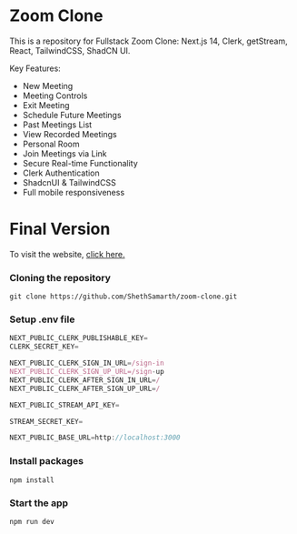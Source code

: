 # Zoom Clone

This is a repository for Fullstack Zoom Clone: Next.js 14, Clerk, getStream, React, TailwindCSS, ShadCN UI.

Key Features:

- New Meeting
- Meeting Controls
- Exit Meeting
- Schedule Future Meetings
- Past Meetings List
- View Recorded Meetings
- Personal Room
- Join Meetings via Link
- Secure Real-time Functionality
- Clerk Authentication
- ShadcnUI & TailwindCSS
- Full mobile responsiveness

# Final Version

To visit the website, [click here.](https://zoomclone.vercel.app)

### Cloning the repository

```shell
git clone https://github.com/ShethSamarth/zoom-clone.git
```

### Setup .env file

```js
NEXT_PUBLIC_CLERK_PUBLISHABLE_KEY=
CLERK_SECRET_KEY=

NEXT_PUBLIC_CLERK_SIGN_IN_URL=/sign-in
NEXT_PUBLIC_CLERK_SIGN_UP_URL=/sign-up
NEXT_PUBLIC_CLERK_AFTER_SIGN_IN_URL=/
NEXT_PUBLIC_CLERK_AFTER_SIGN_UP_URL=/

NEXT_PUBLIC_STREAM_API_KEY=

STREAM_SECRET_KEY=

NEXT_PUBLIC_BASE_URL=http://localhost:3000
```

### Install packages

```shell
npm install
```

### Start the app

```shell
npm run dev
```
